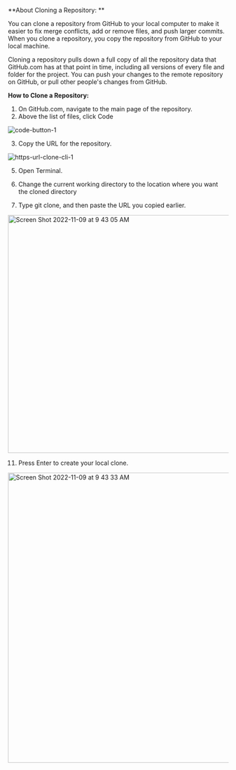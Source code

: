 **About Cloning a Repository: **

You can clone a repository from GitHub to your local computer to make it easier to fix merge conflicts, add or remove files, and push larger commits. When you clone a repository, you copy the repository from GitHub to your local machine.

Cloning a repository pulls down a full copy of all the repository data that GitHub.com has at that point in time, including all versions of every file and folder for the project. You can push your changes to the remote repository on GitHub, or pull other people's changes from GitHub.



**How to Clone a Repository:**

1) On GitHub.com, navigate to the main page of the repository.
2) Above the list of files, click  Code 

![code-button-1](https://user-images.githubusercontent.com/64284184/200860008-8868528e-ea5e-4451-8d70-49ea22602ea6.png)


3) Copy the URL for the repository.

![https-url-clone-cli-1](https://user-images.githubusercontent.com/64284184/200860079-ed4e4030-1d1c-4473-88cf-e892351a7236.png)

5) Open Terminal.


7) Change the current working directory to the location where you want the cloned directory


9) Type git clone, and then paste the URL you copied earlier.

<img width="544" alt="Screen Shot 2022-11-09 at 9 43 05 AM" src="https://user-images.githubusercontent.com/64284184/200860289-7bf43373-dc97-4f2a-87f4-20de85b32798.png">


11) Press Enter to create your local clone.

<img width="663" alt="Screen Shot 2022-11-09 at 9 43 33 AM" src="https://user-images.githubusercontent.com/64284184/200860421-f1965915-fddf-4a64-a350-9cdaa5998bc5.png">





